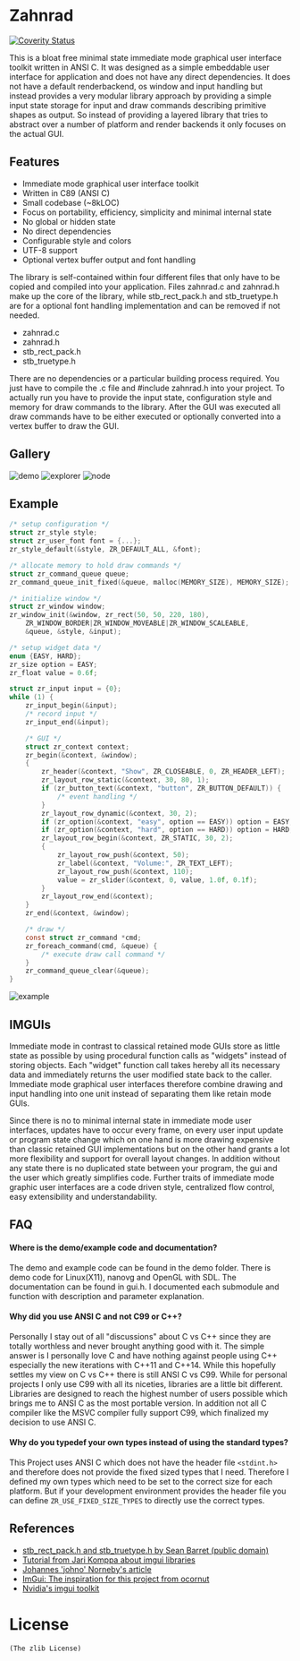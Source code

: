 # Zahnrad
[![Coverity Status](https://scan.coverity.com/projects/5863/badge.svg)](https://scan.coverity.com/projects/5863)

This is a bloat free minimal state immediate mode graphical user interface toolkit
written in ANSI C. It was designed as a simple embeddable user interface for
application and does not have any direct dependencies. It does not have
a default renderbackend, os window and input handling but instead provides a very modular
library approach by providing a simple input state storage for input and draw
commands describing primitive shapes as output. So instead of providing a
layered library that tries to abstract over a number of platform and
render backends it only focuses on the actual GUI.

## Features
- Immediate mode graphical user interface toolkit
- Written in C89 (ANSI C)
- Small codebase (~8kLOC)
- Focus on portability, efficiency, simplicity and minimal internal state
- No global or hidden state
- No direct dependencies
- Configurable style and colors
- UTF-8 support
- Optional vertex buffer output and font handling

The library is self-contained within four different files that only have to be
copied and compiled into your application. Files zahnrad.c and zahnrad.h make up
the core of the library, while stb_rect_pack.h and stb_truetype.h are
for a optional font handling implementation and can be removed if not needed.
- zahnrad.c
- zahnrad.h
- stb_rect_pack.h
- stb_truetype.h

There are no dependencies or a particular building process required. You just have
to compile the .c file and #include zahnrad.h into your project. To actually
run you have to provide the input state, configuration style and memory
for draw commands to the library. After the GUI was executed all draw commands
have to be either executed or optionally converted into a vertex buffer to
draw the GUI.

## Gallery
![demo](https://cloud.githubusercontent.com/assets/8057201/10188098/1d5fe5b0-675d-11e5-83f7-967b71bbd1d4.png)
![explorer](https://cloud.githubusercontent.com/assets/8057201/9937240/24f509ce-5d60-11e5-894a-e7e9e228de30.png)
![node](https://cloud.githubusercontent.com/assets/8057201/9976995/e81ac04a-5ef7-11e5-872b-acd54fbeee03.gif)

## Example
```c
/* setup configuration */
struct zr_style style;
struct zr_user_font font = {...};
zr_style_default(&style, ZR_DEFAULT_ALL, &font);

/* allocate memory to hold draw commands */
struct zr_command_queue queue;
zr_command_queue_init_fixed(&queue, malloc(MEMORY_SIZE), MEMORY_SIZE);

/* initialize window */
struct zr_window window;
zr_window_init(&window, zr_rect(50, 50, 220, 180),
    ZR_WINDOW_BORDER|ZR_WINDOW_MOVEABLE|ZR_WINDOW_SCALEABLE,
    &queue, &style, &input);

/* setup widget data */
enum {EASY, HARD};
zr_size option = EASY;
zr_float value = 0.6f;

struct zr_input input = {0};
while (1) {
    zr_input_begin(&input);
    /* record input */
    zr_input_end(&input);

    /* GUI */
    struct zr_context context;
    zr_begin(&context, &window);
    {
        zr_header(&context, "Show", ZR_CLOSEABLE, 0, ZR_HEADER_LEFT);
        zr_layout_row_static(&context, 30, 80, 1);
        if (zr_button_text(&context, "button", ZR_BUTTON_DEFAULT)) {
            /* event handling */
        }
        zr_layout_row_dynamic(&context, 30, 2);
        if (zr_option(&context, "easy", option == EASY)) option = EASY;
        if (zr_option(&context, "hard", option == HARD)) option = HARD;
        zr_layout_row_begin(&context, ZR_STATIC, 30, 2);
        {
            zr_layout_row_push(&context, 50);
            zr_label(&context, "Volume:", ZR_TEXT_LEFT);
            zr_layout_row_push(&context, 110);
            value = zr_slider(&context, 0, value, 1.0f, 0.1f);
        }
        zr_layout_row_end(&context);
    }
    zr_end(&context, &window);

    /* draw */
    const struct zr_command *cmd;
    zr_foreach_command(cmd, &queue) {
        /* execute draw call command */
    }
    zr_command_queue_clear(&queue);
}
```
![example](https://cloud.githubusercontent.com/assets/8057201/10187981/584ecd68-675c-11e5-897c-822ef534a876.png)

## IMGUIs
Immediate mode in contrast to classical retained mode GUIs store as little state as possible
by using procedural function calls as "widgets" instead of storing objects.
Each "widget" function call takes hereby all its necessary data and immediately returns
the user modified state back to the caller. Immediate mode graphical
user interfaces therefore combine drawing and input handling into one unit
instead of separating them like retain mode GUIs.

Since there is no to minimal internal state in immediate mode user interfaces,
updates have to occur every frame, on every user input update or program state change
which on one hand is more drawing expensive than classic
retained GUI implementations but on the other hand grants a lot more flexibility and
support for overall layout changes. In addition without any state there is no
duplicated state between your program, the gui and the user which greatly
simplifies code. Further traits of immediate mode graphic user interfaces are a
code driven style, centralized flow control, easy extensibility and
understandability.

## FAQ
#### Where is the demo/example code and documentation?
The demo and example code can be found in the demo folder.
There is demo code for Linux(X11), nanovg and OpenGL with SDL.
The documentation can be found in gui.h. I documented each submodule and
function with description and parameter explanation.

#### Why did you use ANSI C and not C99 or C++?
Personally I stay out of all "discussions" about C vs C++ since they are totally
worthless and never brought anything good with it. The simple answer is I
personally love C and have nothing against people using C++ especially the new
iterations with C++11 and C++14.
While this hopefully settles my view on C vs C++ there is still ANSI C vs C99.
While for personal projects I only use C99 with all its niceties, libraries are
a little bit different. Libraries are designed to reach the highest number of
users possible which brings me to ANSI C as the most portable version.
In addition not all C compiler like the MSVC
compiler fully support C99, which finalized my decision to use ANSI C.

#### Why do you typedef your own types instead of using the standard types?
This Project uses ANSI C which does not have the header file `<stdint.h>`
and therefore does not provide the fixed sized types that I need. Therefore
I defined my own types which need to be set to the correct size for each
platform. But if your development environment provides the header file you can define
`ZR_USE_FIXED_SIZE_TYPES` to directly use the correct types.

## References
- [stb_rect_pack.h and stb_truetype.h by Sean Barret (public domain)](https:://github.com/nothings/stb/)
- [Tutorial from Jari Komppa about imgui libraries](http://www.johno.se/book/imgui.html)
- [Johannes 'johno' Norneby's article](http://iki.fi/sol/imgui/)
- [ImGui: The inspiration for this project from ocornut](https://github.com/ocornut/imgui)
- [Nvidia's imgui toolkit](https://code.google.com/p/nvidia-widgets/)

# License
    (The zlib License)
